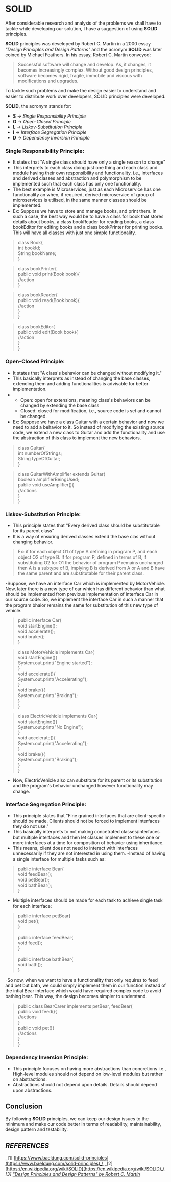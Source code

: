# SOLID

After considerable research and analysis of the problems we shall have to tackle while developing our solution, I have a suggestion of using **SOLID** principles.

**SOLID** principles was developed by Robert C. Martin in a 2000 essay _"Design Principles and Design Patterns"_ and the acronym **SOLID** was later coined by Michael Feathers. In his essay, Robert C. Martin conveyed:
>Successful software will change and develop. As, it changes, it becomes increasingly complex. Without good design principles, software becomes rigid, fragile, immobile and viscous with modifications and upgrades.

To tackle such problems and make the design easier to understand and easier to distribute work over developers, SOLID principles were developed.

**SOLID**, the acronym stands for:
- **S** -> _Single Responsibility Principle_
- **O** -> _Open-Closed Principle_
- **L** -> _Liskov-Substitution Principle_
- **I** -> _Interface Segregation Principle_
- **D** -> _Dependency Inversion Principle_

### Single Responsibility Principle:
- It states that "A single class should have only a single reason to change"
- This interprets to each class doing just one thing and each class and module having their own responsibility and functionality. i.e., interfaces and derived classes and abstraction and polymorphism to be implemented such that each class has only one functionality.
- The best example is Microservices, just as each Microservice has one functionality an when, if required, derived microservice of group of microservices is utilised, in the same manner classes should be implemented.
- Ex: Suppose we have to store and manage books, and print them. In such a case, the best way would be to have a class for book that stores details about books, a class bookReader for reading books, a class bookEditor for editing books and a class bookPrinter for printing books. This will have all classes with just one simple functionality.
> class Book{\
int bookId;\
String bookName;\
}

>class bookPrinter{\
public void print(Book book){\
//action\
}

>class bookReader{\
public void read(Book book){\
//action\
}\
}

>class bookEditor{\
public void edit(Book book){\
//action\
}\
}

### Open-Closed Principle:
- It states that "A class's behavior can be changed without modifying it."
- This basically interprets as instead of changing the base classes, extending them and adding functionalities is advisable for better implementation.
- - Open: open for extensions, meaning class's behaviors can be changed by extending the base class
  - Closed: closed for modification, i.e., source code is set and cannot be changed.
- Ex: Suppose we have a class Guitar with a certain behavior and now we need to add a behavior to it. So instead of modifying the existing source code, we extend a new class to Guitar and add the functionality and use the abstraction of this class to implement the new behaviors.

> class Guitar{\
  int numberOfStrings;\
  String typeOfGuitar;\
}

> class GuitarWithAmplifier extends Guitar{\
  boolean amplifierBeingUsed;\
  public void useAmplifier(){\
  //actions\
  }\
}

### Liskov-Substitution Principle:
- This principle states that "Every derived class should be substitutable for its parent class"
- It is a way of ensuring derived classes extend the base clas without changing behavior.
> Ex:  if for each object O1 of type A defining in program P, and each object O2 of type B.
If for program P, defined in terms of B, if substituting O2 for O1 the behavior of program P remains unchanged then A is a subtype of B, implying B is derived from A or A and B have the same parent and are substitutable for their parent class.

-Suppose, we have an interface Car which is implemented by MotorVehicle. Now, later there is a new type of car which has different behavior than what should be implemented from previous implementation of interface Car in our source code. So, we implement the interface Car in such a manner that the program bhaior remains the same for substitution of this new type of vehicle.

> public interface Car{\
void startEngine();\
void accelerate();\
void brake();\
}

>class MotorVehicle implements Car{\
void startEngine(){\
System.out.print("Engine started");\
}\
void accelerate(){\
System.out.print("Accelerating");\
}\
void brake(){\
System.out.print("Braking");\
}\
}

>class ElectricVehicle implements Car{\
void startEngine(){\
System.out.print("No Engine");\
}\
void accelerate(){\
System.out.print("Accelerating");\
}\
void brake(){\
System.out.print("Braking");\
}\
}
- Now, ElectricVehicle also can substitute for its parent or its substitution and the program's behavior unchanged however functionality may change.

### Interface Segregation Principle:
- This principle states that "Fine grained interfaces that are client-specific should be made. Clients should not be forced to implement interfaces they do not use."
- This basically interprets to not making concetrated classes/interfaces but multiple interfaces and then let classes implement to these one or more interfaces at a time for composition of behavior using inheritance.
- This means, client does not need to interact with interfaces unnecessarily if they are not interested in using them.
-Instead of having a single interface for multiple tasks such as:
> public interface Bear{\
    void feedBear();\
    void petBear();\
    void bathBear();\
}

- Multiple interfaces should be made for each task to achieve single task for each interface:
> public interface petBear{\
void pet();\
}\
\
public interface feedBear{\
void feed();\
}\
\
public interface bathBear{\
void bath();\
}

-So now, when we want to have a functionality that only requires to feed and pet but bath, we could simply implement them in our function instead of the intial Bear interface which would have required complex code to avoid bathing bear. This way, the design becomes simpler to understand.

> public class BearCarer implements petBear, feedBear{\
public void feed(){\
//actions\
}\
public void pet(){\
//actions\
}\
}

### Dependency Inversion Principle:
- This principle focuses on having more abstractions than concretions i.e., High-level modules should not depend on low-level modules but rather on abstractions.
- Abstractions should not depend upon details. Details should depend upon abstractions.

## Conclusion

By following **SOLID** principles, we can keep our design issues to the minimum and make our code better in terms of readability, maintainability, design pattern and testability.

## _REFERENCES_
_[1] [https://www.baeldung.com/solid-principles](https://www.baeldung.com/solid-principles)_\
_[2] [https://en.wikipedia.org/wiki/SOLID](https://en.wikipedia.org/wiki/SOLID)_\
_[3] ["Design Principles and Design Patterns" by Robert C. Martin](http://staff.cs.utu.fi/~jounsmed/doos_06/material/DesignPrinciplesAndPatterns.pdf)_
